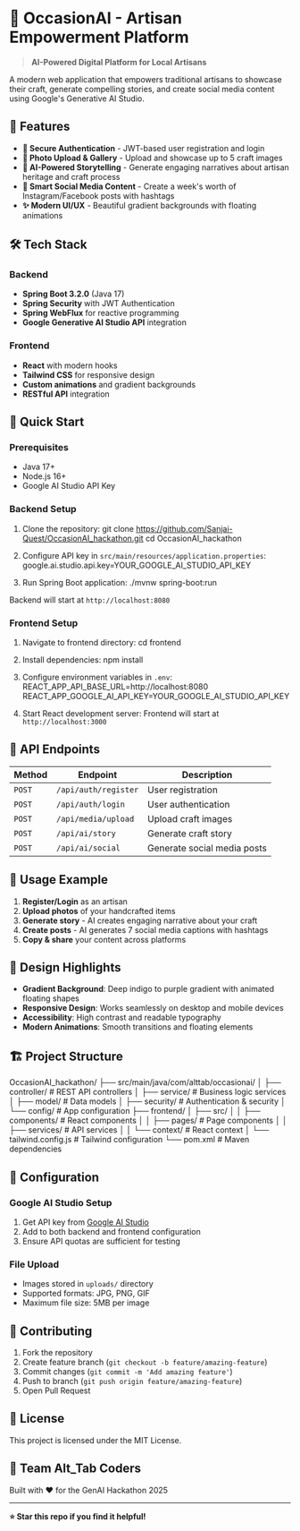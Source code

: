 # 🎨 OccasionAI - Artisan Empowerment Platform

> **AI-Powered Digital Platform for Local Artisans**

A modern web application that empowers traditional artisans to showcase their craft, generate compelling stories, and create social media content using Google's Generative AI Studio.

## 🌟 Features

- **🔐 Secure Authentication** - JWT-based user registration and login
- **📸 Photo Upload & Gallery** - Upload and showcase up to 5 craft images
- **🤖 AI-Powered Storytelling** - Generate engaging narratives about artisan heritage and craft process
- **📱 Smart Social Media Content** - Create a week's worth of Instagram/Facebook posts with hashtags
- **✨ Modern UI/UX** - Beautiful gradient backgrounds with floating animations

## 🛠 Tech Stack

### Backend
- **Spring Boot 3.2.0** (Java 17)
- **Spring Security** with JWT Authentication
- **Spring WebFlux** for reactive programming
- **Google Generative AI Studio API** integration

### Frontend
- **React** with modern hooks
- **Tailwind CSS** for responsive design
- **Custom animations** and gradient backgrounds
- **RESTful API** integration

## 🚀 Quick Start

### Prerequisites
- Java 17+
- Node.js 16+
- Google AI Studio API Key

### Backend Setup
1. Clone the repository:
git clone https://github.com/Sanjai-Quest/OccasionAI_hackathon.git
cd OccasionAI_hackathon

2. Configure API key in `src/main/resources/application.properties`:
google.ai.studio.api.key=YOUR_GOOGLE_AI_STUDIO_API_KEY

3. Run Spring Boot application:
./mvnw spring-boot:run

Backend will start at `http://localhost:8080`

### Frontend Setup
1. Navigate to frontend directory:
cd frontend


2. Install dependencies:
npm install

3. Configure environment variables in `.env`:
REACT_APP_API_BASE_URL=http://localhost:8080
REACT_APP_GOOGLE_AI_API_KEY=YOUR_GOOGLE_AI_STUDIO_API_KEY


4. Start React development server:
Frontend will start at `http://localhost:3000`

## 📡 API Endpoints

| Method | Endpoint | Description |
|--------|----------|-------------|
| `POST` | `/api/auth/register` | User registration |
| `POST` | `/api/auth/login` | User authentication |
| `POST` | `/api/media/upload` | Upload craft images |
| `POST` | `/api/ai/story` | Generate craft story |
| `POST` | `/api/ai/social` | Generate social media posts |

## 🎯 Usage Example

1. **Register/Login** as an artisan
2. **Upload photos** of your handcrafted items
3. **Generate story** - AI creates engaging narrative about your craft
4. **Create posts** - AI generates 7 social media captions with hashtags
5. **Copy & share** your content across platforms

## 🎨 Design Highlights

- **Gradient Background**: Deep indigo to purple gradient with animated floating shapes
- **Responsive Design**: Works seamlessly on desktop and mobile devices
- **Accessibility**: High contrast and readable typography
- **Modern Animations**: Smooth transitions and floating elements

## 🏗 Project Structure

OccasionAI_hackathon/
├── src/main/java/com/alttab/occasionai/
│ ├── controller/ # REST API controllers
│ ├── service/ # Business logic services
│ ├── model/ # Data models
│ ├── security/ # Authentication & security
│ └── config/ # App configuration
├── frontend/
│ ├── src/
│ │ ├── components/ # React components
│ │ ├── pages/ # Page components
│ │ ├── services/ # API services
│ │ └── context/ # React context
│ └── tailwind.config.js # Tailwind configuration
└── pom.xml # Maven dependencies


## 🔧 Configuration

### Google AI Studio Setup
1. Get API key from [Google AI Studio](https://makersuite.google.com/)
2. Add to both backend and frontend configuration
3. Ensure API quotas are sufficient for testing

### File Upload
- Images stored in `uploads/` directory
- Supported formats: JPG, PNG, GIF
- Maximum file size: 5MB per image

## 🤝 Contributing

1. Fork the repository
2. Create feature branch (`git checkout -b feature/amazing-feature`)
3. Commit changes (`git commit -m 'Add amazing feature'`)
4. Push to branch (`git push origin feature/amazing-feature`)
5. Open Pull Request

## 📄 License

This project is licensed under the MIT License.

## 👥 Team Alt_Tab Coders

Built with ❤️ for the GenAI Hackathon 2025

---

**⭐ Star this repo if you find it helpful!**

